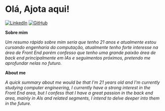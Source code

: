# **Olá, Ajota aqui!**

[![LinkedIn](https://img.shields.io/badge/Linkedin-%8A2BE2.svg?style=for-the-badge&logo=linkedin&logoColor=black)](https://www.linkedin.com/in/alex-amorim-6309131b4/)
[![GitHub](https://img.shields.io/badge/GitHub-%8A2BE2?style=for-the-badge&logo=github&logoColor=black)](https://github.com/AjotaYabuki)

**Sobre mim**

*Um resumo rápido sobre mim seria que tenho 21 anos e atualmente estou cursando engenharia da computação, atualmente tenho forte interesse na área de Front End porém confesso que tenho uma grande paixão área de back end principalmente em IAs e seguimentos próximos, pretendo me aprofundar nelas no futuro.*

**About me**

*A quick summary about me would be that I'm 21 years old and I'm currently studying computer engineering, I currently have a strong interest in the Front End area, but I confess that I have a great passion in the back end area, mainly in AIs and related segments, I intend to delve deeper into them in the future.*




